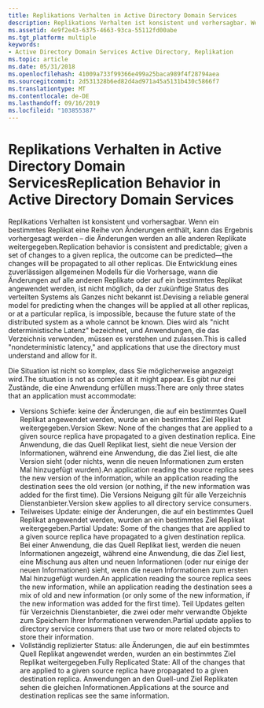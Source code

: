 ```yaml
---
title: Replikations Verhalten in Active Directory Domain Services
description: Replikations Verhalten ist konsistent und vorhersagbar. Wenn ein bestimmtes Replikat eine Reihe von Änderungen enthält, kann das Ergebnis vorhergesagt werden 8212; die Änderungen werden an alle anderen Replikate weitergegeben.
ms.assetid: 4e9f2e43-6375-4663-93ca-55112fd00abe
ms.tgt_platform: multiple
keywords:
- Active Directory Domain Services Active Directory, Replikation
ms.topic: article
ms.date: 05/31/2018
ms.openlocfilehash: 41009a733f99366e499a25baca989f4f28794aea
ms.sourcegitcommit: 2d531328b6ed82d4ad971a45a5131b430c5866f7
ms.translationtype: MT
ms.contentlocale: de-DE
ms.lasthandoff: 09/16/2019
ms.locfileid: "103855387"
---
```

# <a name="replication-behavior-in-active-directory-domain-services"></a><span data-ttu-id="b9f32-104">Replikations Verhalten in Active Directory Domain Services</span><span class="sxs-lookup"><span data-stu-id="b9f32-104">Replication Behavior in Active Directory Domain Services</span></span>

<span data-ttu-id="b9f32-105">Replikations Verhalten ist konsistent und vorhersagbar. Wenn ein bestimmtes Replikat eine Reihe von Änderungen enthält, kann das Ergebnis vorhergesagt werden – die Änderungen werden an alle anderen Replikate weitergegeben.</span><span class="sxs-lookup"><span data-stu-id="b9f32-105">Replication behavior is consistent and predictable; given a set of changes to a given replica, the outcome can be predicted—the changes will be propagated to all other replicas.</span></span> <span data-ttu-id="b9f32-106">Die Entwicklung eines zuverlässigen allgemeinen Modells für die Vorhersage, wann die Änderungen auf alle anderen Replikate oder auf ein bestimmtes Replikat angewendet werden, ist nicht möglich, da der zukünftige Status des verteilten Systems als Ganzes nicht bekannt ist.</span><span class="sxs-lookup"><span data-stu-id="b9f32-106">Devising a reliable general model for predicting when the changes will be applied at all other replicas, or at a particular replica, is impossible, because the future state of the distributed system as a whole cannot be known.</span></span> <span data-ttu-id="b9f32-107">Dies wird als "nicht deterministische Latenz" bezeichnet, und Anwendungen, die das Verzeichnis verwenden, müssen es verstehen und zulassen.</span><span class="sxs-lookup"><span data-stu-id="b9f32-107">This is called "nondeterministic latency," and applications that use the directory must understand and allow for it.</span></span>

<span data-ttu-id="b9f32-108">Die Situation ist nicht so komplex, dass Sie möglicherweise angezeigt wird.</span><span class="sxs-lookup"><span data-stu-id="b9f32-108">The situation is not as complex at it might appear.</span></span> <span data-ttu-id="b9f32-109">Es gibt nur drei Zustände, die eine Anwendung erfüllen muss:</span><span class="sxs-lookup"><span data-stu-id="b9f32-109">There are only three states that an application must accommodate:</span></span>

-   <span data-ttu-id="b9f32-110">Versions Schiefe: keine der Änderungen, die auf ein bestimmtes Quell Replikat angewendet werden, wurde an ein bestimmtes Ziel Replikat weitergegeben.</span><span class="sxs-lookup"><span data-stu-id="b9f32-110">Version Skew: None of the changes that are applied to a given source replica have propagated to a given destination replica.</span></span> <span data-ttu-id="b9f32-111">Eine Anwendung, die das Quell Replikat liest, sieht die neue Version der Informationen, während eine Anwendung, die das Ziel liest, die alte Version sieht (oder nichts, wenn die neuen Informationen zum ersten Mal hinzugefügt wurden).</span><span class="sxs-lookup"><span data-stu-id="b9f32-111">An application reading the source replica sees the new version of the information, while an application reading the destination sees the old version (or nothing, if the new information was added for the first time).</span></span> <span data-ttu-id="b9f32-112">Die Versions Neigung gilt für alle Verzeichnis Dienstanbieter.</span><span class="sxs-lookup"><span data-stu-id="b9f32-112">Version skew applies to all directory service consumers.</span></span>
-   <span data-ttu-id="b9f32-113">Teilweises Update: einige der Änderungen, die auf ein bestimmtes Quell Replikat angewendet werden, wurden an ein bestimmtes Ziel Replikat weitergegeben.</span><span class="sxs-lookup"><span data-stu-id="b9f32-113">Partial Update: Some of the changes that are applied to a given source replica have propagated to a given destination replica.</span></span> <span data-ttu-id="b9f32-114">Bei einer Anwendung, die das Quell Replikat liest, werden die neuen Informationen angezeigt, während eine Anwendung, die das Ziel liest, eine Mischung aus alten und neuen Informationen (oder nur einige der neuen Informationen) sieht, wenn die neuen Informationen zum ersten Mal hinzugefügt wurden.</span><span class="sxs-lookup"><span data-stu-id="b9f32-114">An application reading the source replica sees the new information, while an application reading the destination sees a mix of old and new information (or only some of the new information, if the new information was added for the first time).</span></span> <span data-ttu-id="b9f32-115">Teil Updates gelten für Verzeichnis Dienstanbieter, die zwei oder mehr verwandte Objekte zum Speichern Ihrer Informationen verwenden.</span><span class="sxs-lookup"><span data-stu-id="b9f32-115">Partial update applies to directory service consumers that use two or more related objects to store their information.</span></span>
-   <span data-ttu-id="b9f32-116">Vollständig replizierter Status: alle Änderungen, die auf ein bestimmtes Quell Replikat angewendet werden, wurden an ein bestimmtes Ziel Replikat weitergegeben.</span><span class="sxs-lookup"><span data-stu-id="b9f32-116">Fully Replicated State: All of the changes that are applied to a given source replica have propagated to a given destination replica.</span></span> <span data-ttu-id="b9f32-117">Anwendungen an den Quell-und Ziel Replikaten sehen die gleichen Informationen.</span><span class="sxs-lookup"><span data-stu-id="b9f32-117">Applications at the source and destination replicas see the same information.</span></span>

 

 




